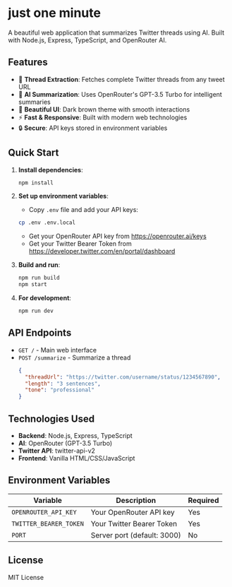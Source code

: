 # just one minute

A beautiful web application that summarizes Twitter threads using AI. Built with Node.js, Express, TypeScript, and OpenRouter AI.

## Features

- 🧵 **Thread Extraction**: Fetches complete Twitter threads from any tweet URL
- 🤖 **AI Summarization**: Uses OpenRouter's GPT-3.5 Turbo for intelligent summaries
- 🎨 **Beautiful UI**: Dark brown theme with smooth interactions
- ⚡ **Fast & Responsive**: Built with modern web technologies
- 🔒 **Secure**: API keys stored in environment variables

## Quick Start

1. **Install dependencies**:
   ```bash
   npm install
   ```

2. **Set up environment variables**:
   - Copy `.env` file and add your API keys:
   ```bash
   cp .env .env.local
   ```
   - Get your OpenRouter API key from https://openrouter.ai/keys
   - Get your Twitter Bearer Token from https://developer.twitter.com/en/portal/dashboard

3. **Build and run**:
   ```bash
   npm run build
   npm start
   ```

4. **For development**:
   ```bash
   npm run dev
   ```

## API Endpoints

- `GET /` - Main web interface
- `POST /summarize` - Summarize a thread
  ```json
  {
    "threadUrl": "https://twitter.com/username/status/1234567890",
    "length": "3 sentences",
    "tone": "professional"
  }
  ```

## Technologies Used

- **Backend**: Node.js, Express, TypeScript
- **AI**: OpenRouter (GPT-3.5 Turbo)
- **Twitter API**: twitter-api-v2
- **Frontend**: Vanilla HTML/CSS/JavaScript

## Environment Variables

| Variable | Description | Required |
|----------|-------------|----------|
| `OPENROUTER_API_KEY` | Your OpenRouter API key | Yes |
| `TWITTER_BEARER_TOKEN` | Your Twitter Bearer Token | Yes |
| `PORT` | Server port (default: 3000) | No |

## License

MIT License